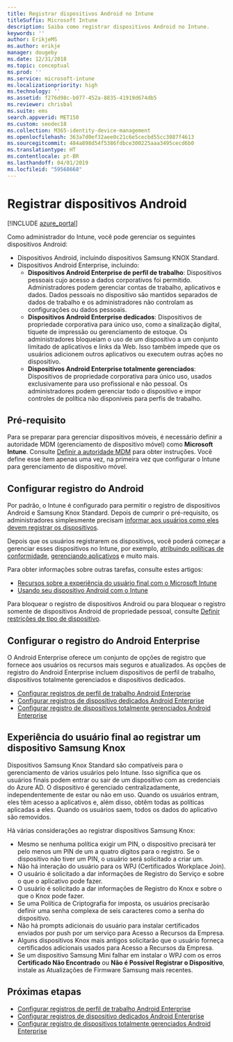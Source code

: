 ```yaml
---
title: Registrar dispositivos Android no Intune
titleSuffix: Microsoft Intune
description: Saiba como registrar dispositivos Android no Intune.
keywords: ''
author: ErikjeMS
ms.author: erikje
manager: dougeby
ms.date: 12/31/2018
ms.topic: conceptual
ms.prod: ''
ms.service: microsoft-intune
ms.localizationpriority: high
ms.technology: ''
ms.assetid: f276d98c-b077-452a-8835-41919d674db5
ms.reviewer: chrisbal
ms.suite: ems
search.appverid: MET150
ms.custom: seodec18
ms.collection: M365-identity-device-management
ms.openlocfilehash: 363a7d0ef32aee0c21c6e5cecbd55cc3087f4613
ms.sourcegitcommit: 484a898d54f5386fdbce300225aaa3495cecd6b0
ms.translationtype: HT
ms.contentlocale: pt-BR
ms.lasthandoff: 04/01/2019
ms.locfileid: "59568668"
---
```

# <a name="enroll-android-devices"></a>Registrar dispositivos Android

[!INCLUDE [azure_portal](./includes/azure_portal.md)]

Como administrador do Intune, você pode gerenciar os seguintes dispositivos Android:
- Dispositivos Android, incluindo dispositivos Samsung KNOX Standard.
- Dispositivos Android Enterprise, incluindo:
    - **Dispositivos Android Enterprise de perfil de trabalho**: Dispositivos pessoais cujo acesso a dados corporativos foi permitido. Administradores podem gerenciar contas de trabalho, aplicativos e dados. Dados pessoais no dispositivo são mantidos separados de dados de trabalho e os administradores não controlam as configurações ou dados pessoais. 
    - **Dispositivos Android Enterprise dedicados**: Dispositivos de propriedade corporativa para único uso, como a sinalização digital, tíquete de impressão ou gerenciamento de estoque. Os administradores bloqueiam o uso de um dispositivo a um conjunto limitado de aplicativos e links da Web. Isso também impede que os usuários adicionem outros aplicativos ou executem outras ações no dispositivo.
    - **Dispositivos Android Enterprise totalmente gerenciados**: Dispositivos de propriedade corporativa para único uso, usados exclusivamente para uso profissional e não pessoal. Os administradores podem gerenciar todo o dispositivo e impor controles de política não disponíveis para perfis de trabalho. 

## <a name="prerequisite"></a>Pré-requisito

Para se preparar para gerenciar dispositivos móveis, é necessário definir a autoridade MDM (gerenciamento de dispositivo móvel) como **Microsoft Intune**. Consulte [Definir a autoridade MDM](mdm-authority-set.md) para obter instruções. Você define esse item apenas uma vez, na primeira vez que configurar o Intune para gerenciamento de dispositivo móvel.

## <a name="set-up-android-enrollment"></a>Configurar registro do Android

Por padrão, o Intune é configurado para permitir o registro de dispositivos Android e Samsung Knox Standard. Depois de cumprir o pré-requisito, os administradores simplesmente precisam [informar aos usuários como eles devem registrar os dispositivos](/intune-user-help/enroll-your-device-in-intune-android).

Depois que os usuários registrarem os dispositivos, você poderá começar a gerenciar esses dispositivos no Intune, por exemplo, [atribuindo políticas de conformidade](compliance-policy-create-android.md), [gerenciando aplicativos](app-management.md) e muito mais.

Para obter informações sobre outras tarefas, consulte estes artigos:

- [Recursos sobre a experiência do usuário final com o Microsoft Intune](end-user-educate.md)
- [Usando seu dispositivo Android com o Intune](https://docs.microsoft.com/intune-user-help/using-your-android-device-with-intune)

Para bloquear o registro de dispositivos Android ou para bloquear o registro somente de dispositivos Android de propriedade pessoal, consulte [Definir restrições de tipo de dispositivo](enrollment-restrictions-set.md).

## <a name="set-up-android-enterprise-enrollment"></a>Configurar o registro do Android Enterprise

O Android Enterprise oferece um conjunto de opções de registro que fornece aos usuários os recursos mais seguros e atualizados. As opções de registro do Android Enterprise incluem dispositivos de perfil de trabalho, dispositivos totalmente gerenciados e dispositivos dedicados.

- [Configurar registros de perfil de trabalho Android Enterprise](android-work-profile-enroll.md)
- [Configurar registros de dispositivo dedicados Android Enterprise](android-kiosk-enroll.md)
- [Configurar registro de dispositivos totalmente gerenciados Android Enterprise](android-fully-managed-enroll.md)

## <a name="end-user-experience-when-enrolling-a-samsung-knox-device"></a>Experiência do usuário final ao registrar um dispositivo Samsung Knox

Dispositivos Samsung Knox Standard são compatíveis para o gerenciamento de vários usuários pelo Intune. Isso significa que os usuários finais podem entrar ou sair de um dispositivo com as credenciais do Azure AD. O dispositivo é gerenciado centralizadamente, independentemente de estar ou não em uso. Quando os usuários entram, eles têm acesso a aplicativos e, além disso, obtêm todas as políticas aplicadas a eles. Quando os usuários saem, todos os dados do aplicativo são removidos.

Há várias considerações ao registrar dispositivos Samsung Knox:
-   Mesmo se nenhuma política exigir um PIN, o dispositivo precisará ter pelo menos um PIN de um a quatro dígitos para o registro. Se o dispositivo não tiver um PIN, o usuário será solicitado a criar um.
-   Não há interação do usuário para os WPJ (Certificados Workplace Join).
-   O usuário é solicitado a dar informações de Registro do Serviço e sobre o que o aplicativo pode fazer.
-   O usuário é solicitado a dar informações de Registro do Knox e sobre o que o Knox pode fazer.
-   Se uma Política de Criptografia for imposta, os usuários precisarão definir uma senha complexa de seis caracteres como a senha do dispositivo.
-   Não há prompts adicionais do usuário para instalar certificados enviados por push por um serviço para Acesso a Recursos da Empresa.
- Alguns dispositivos Knox mais antigos solicitarão que o usuário forneça certificados adicionais usados para Acesso a Recursos da Empresa.
- Se um dispositivo Samsung Mini falhar em instalar o WPJ com os erros **Certificado Não Encontrado** ou **Não é Possível Registrar o Dispositivo**, instale as Atualizações de Firmware Samsung mais recentes.

## <a name="next-steps"></a>Próximas etapas

- [Configurar registros de perfil de trabalho Android Enterprise](android-work-profile-enroll.md)
- [Configurar registros de dispositivo dedicados Android Enterprise](android-kiosk-enroll.md)
- [Configurar registro de dispositivos totalmente gerenciados Android Enterprise](android-fully-managed-enroll.md)
